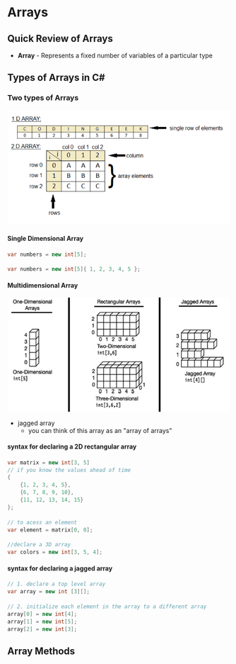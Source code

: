 # Arrays

## Quick Review of Arrays

- **Array** - Represents a fixed number of variables of a particular type

## Types of Arrays in C#

### Two types of Arrays

![typesofarray](2D-arrays.png)

#### Single Dimensional Array

```csharp
var numbers = new int[5];

var numbers = new int[5]{ 1, 2, 3, 4, 5 };
```

#### Multidimensional Array

![typesofarray2](dotnet_arrays.jpg)

- jagged array
  - you can think of this array as an "array of arrays"

#### syntax for declaring a 2D rectangular array

```csharp
var matrix = new int[3, 5]
// if you know the values ahead of time
{
    {1, 2, 3, 4, 5},
    {6, 7, 8, 9, 10},
    {11, 12, 13, 14, 15}
};

// to acess an element
var element = matrix[0, 0];

//declare a 3D array
var colors = new int[3, 5, 4];
```

#### syntax for declaring a jagged array

```csharp
// 1. declare a top level array
var array = new int [3][];

// 2. initialize each element in the array to a different array
array[0] = new int[4];
array[1] = new int[5];
array[2] = new int[3];
```

## Array Methods
